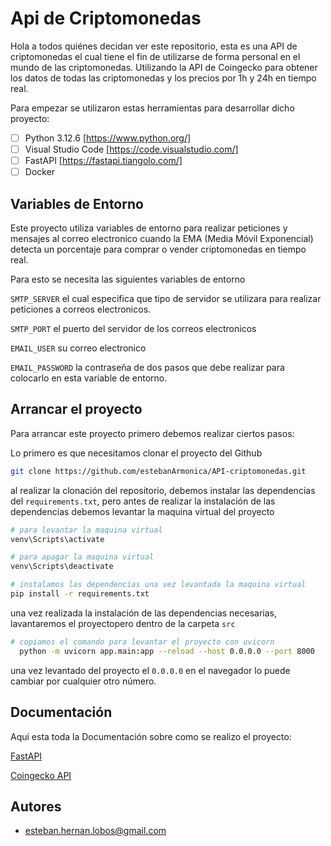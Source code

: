 
# Api de Criptomonedas

Hola a todos quiénes decidan ver este repositorio, esta es una API de criptomonedas el cual tiene el fin de utilizarse de forma personal en el mundo de las criptomonedas. Utilizando la API de Coingecko para obtener los datos de todas las criptomonedas y los precios por 1h y 24h en tiempo real.

Para empezar se utilizaron estas herramientas para desarrollar dicho proyecto:

- [ ]  Python 3.12.6 [https://www.python.org/]
- [ ]  Visual Studio Code [https://code.visualstudio.com/]
- [ ]  FastAPI [https://fastapi.tiangolo.com/]
- [ ]  Docker

## Variables de Entorno

Este proyecto utiliza variables de entorno para realizar peticiones y mensajes al correo electronico cuando la EMA (Media Móvil Exponencial) detecta un porcentaje para comprar o vender criptomonedas en tiempo real.

Para esto se necesita las siguientes variables de entorno

`SMTP_SERVER` el cual especifica que tipo de servidor se utilizara para realizar peticiones a correos electronicos.

`SMTP_PORT` el puerto del servidor de los correos electronicos

`EMAIL_USER` su correo electronico

`EMAIL_PASSWORD` la contraseña de dos pasos que debe realizar para colocarlo en esta variable de entorno.


## Arrancar el proyecto

Para arrancar este proyecto primero debemos realizar ciertos pasos:

Lo primero es que necesitamos clonar el proyecto del Github

```bash
git clone https://github.com/estebanArmonica/API-criptomonedas.git
```

al realizar la clonación del repositorio, debemos instalar las dependencias del `requirements.txt`, pero antes de realizar la instalación de las dependencias debemos levantar la maquina virtual del proyecto

```bash
# para levantar la maquina virtual
venv\Scripts\activate

# para apagar la maquina virtual
venv\Scripts\deactivate

# instalamos las dependencias una vez levantada la maquina virtual
pip install -r requirements.txt
```

una vez realizada la instalación de las dependencias necesarias, lavantaremos el proyectopero dentro de la carpeta `src`

```bash
# copiamos el comando para levantar el proyecto con uvicorn
  python -m uvicorn app.main:app --reload --host 0.0.0.0 --port 8000
```
una vez levantado del proyecto el `0.0.0.0` en el navegador lo puede cambiar por cualquier otro número.

## Documentación

Aqui esta toda la Documentación sobre como se realizo el proyecto:

[FastAPI](https://fastapi.tiangolo.com/tutorial/)

[Coingecko API](https://docs.coingecko.com/reference/introduction)

## Autores

- [esteban.hernan.lobos@gmail.com](esteban.hernan.lobos@gmail.com)